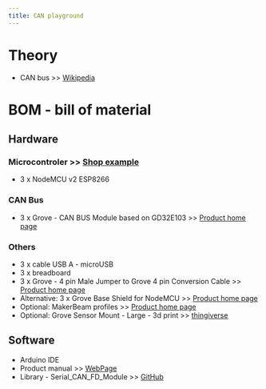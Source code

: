 ```yaml
---
title: CAN playground
---
```

# Theory
- CAN bus >> [Wikipedia](https://en.wikipedia.org/wiki/CAN_bus)
# BOM - bill of material
## Hardware
### Microcontroler  >> [Shop example](https://www.seeedstudio.com/NodeMCU-v2-Lua-based-ESP8266-development-kit.html)
- 3 x NodeMCU v2 ESP8266 
### CAN Bus
- 3 x Grove - CAN BUS Module based on GD32E103 >> [Product home page](https://www.seeedstudio.com/Grove-CAN-BUS-Module-based-on-GD32E103-p-5456.html)
### Others
- 3 x cable USB A - microUSB
- 3 x breadboard
- 3 x Grove - 4 pin Male Jumper to Grove 4 pin Conversion Cable >> [Product home page](https://www.seeedstudio.com/Grove-4-pin-Male-Jumper-to-Grove-4-pin-Conversion-Cable-5-PCs-per-Pack.html)
- Alternative: 3 x Grove Base Shield for NodeMCU  >> [Product home page](https://www.seeedstudio.com/Grove-Base-Shield-for-NodeMCU.html) 
- Optional: MakerBeam profiles >> [Product home page](https://www.makerbeam.com)
- Optional: Grove Sensor Mount - Large - 3d print >> [thingiverse](https://www.thingiverse.com/thing:2162279)

## Software
- Arduino IDE
- Product manual >> [WebPage](https://docs.longan-labs.cc/114992978/)
- Library - Serial_CAN_FD_Module >> [GitHub](https://github.com/Longan-Labs/Serial_CAN_FD_Module)

